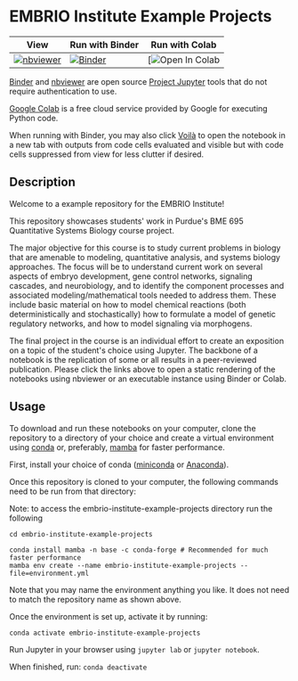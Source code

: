 # EMBRIO Institute Example Projects

| **View** | **Run with Binder** | **Run with Colab** |
| --- | --- | --- |
| [![nbviewer](https://raw.githubusercontent.com/jupyter/design/master/logos/Badges/nbviewer_badge.svg)](https://nbviewer.jupyter.org/github/thompsonmj/purdue-bme-695-notebooks/tree/main/) | [![Binder](https://mybinder.org/badge_logo.svg)](https://mybinder.org/v2/gh/thompsonmj/purdue-bme-695-notebooks/main) | [![Open In Colab](https://colab.research.google.com/github/EMBRIO-Institute/example-education-project/blob/main/notebooks/) |


[Binder](https://jupyter.org/binder) and [nbviewer](https://nbviewer.jupyter.org/) are open source [Project Jupyter](https://jupyter.org/index.html) tools that do not require authentication to use.

[Google Colab](https://colab.research.google.com/notebooks/intro.ipynb) is a free cloud service provided by Google for executing Python code.

When running with Binder, you may also click [Voilà](https://voila.readthedocs.io/en/latest/?badge=latest) to open the notebook in a new tab with outputs from code cells evaluated and visible but with code cells suppressed from view for less clutter if desired.

## Description

Welcome to a example repository for the EMBRIO Institute!

This repository showcases students' work in Purdue's BME 695 Quantitative Systems Biology course project.

The major objective for this course is to study current problems in biology that are amenable to modeling, quantitative analysis, and systems biology approaches. The focus will be to understand current work on several aspects of embryo development, gene control networks, signaling cascades, and neurobiology, and to identify the component processes and associated modeling/mathematical tools needed to address them. These include basic material on how to model chemical reactions (both deterministically and stochastically) how to formulate a model of genetic regulatory networks, and how to model signaling via morphogens.

The final project in the course is an individual effort to create an exposition on a topic of the student's choice using Jupyter. The backbone of a notebook is the replication of some or all results in a peer-reviewed publication. Please click the links above to open a static rendering of the notebooks using nbviewer or an executable instance using Binder or Colab.

## Usage

To download and run these notebooks on your computer, clone the repository to a directory of your choice and create a virtual environment using [conda](https://docs.conda.io/projects/conda/en/latest/#) or, preferably, [mamba](https://mamba.readthedocs.io/en/latest/) for faster performance.

First, install your choice of conda ([miniconda](https://docs.conda.io/en/latest/miniconda.html#) or [Anaconda](https://www.anaconda.com/products/individual)).

Once this repository is cloned to your computer, the following commands need to be run from that directory:

Note: to access the embrio-institute-example-projects directory run the following

```
cd embrio-institute-example-projects
```

```
conda install mamba -n base -c conda-forge # Recommended for much faster performance
mamba env create --name embrio-institute-example-projects --file=environment.yml
```

Note that you may name the environment anything you like. It does not need to match the repository name as shown above.

Once the environment is set up, activate it by running:

`conda activate embrio-institute-example-projects`

Run Jupyter in your browser using `jupyter lab` or `jupyter notebook`.

When finished, run:
`conda deactivate`
